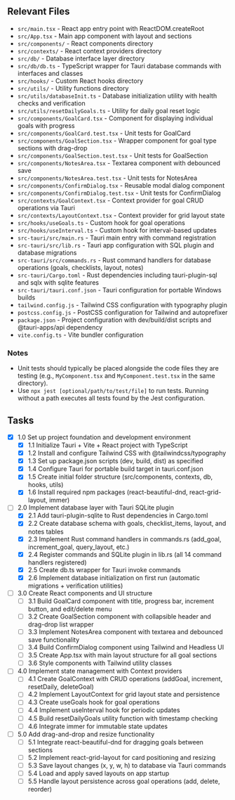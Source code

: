 ## Relevant Files

- `src/main.tsx` - React app entry point with ReactDOM.createRoot
- `src/App.tsx` - Main app component with layout and sections
- `src/components/` - React components directory
- `src/contexts/` - React context providers directory  
- `src/db/` - Database interface layer directory
- `src/db/db.ts` - TypeScript wrapper for Tauri database commands with interfaces and classes
- `src/hooks/` - Custom React hooks directory
- `src/utils/` - Utility functions directory
- `src/utils/databaseInit.ts` - Database initialization utility with health checks and verification
- `src/utils/resetDailyGoals.ts` - Utility for daily goal reset logic
- `src/components/GoalCard.tsx` - Component for displaying individual goals with progress
- `src/components/GoalCard.test.tsx` - Unit tests for GoalCard
- `src/components/GoalSection.tsx` - Wrapper component for goal type sections with drag-drop
- `src/components/GoalSection.test.tsx` - Unit tests for GoalSection  
- `src/components/NotesArea.tsx` - Textarea component with debounced save
- `src/components/NotesArea.test.tsx` - Unit tests for NotesArea
- `src/components/ConfirmDialog.tsx` - Reusable modal dialog component
- `src/components/ConfirmDialog.test.tsx` - Unit tests for ConfirmDialog
- `src/contexts/GoalContext.tsx` - Context provider for goal CRUD operations via Tauri
- `src/contexts/LayoutContext.tsx` - Context provider for grid layout state
- `src/hooks/useGoals.ts` - Custom hook for goal operations
- `src/hooks/useInterval.ts` - Custom hook for interval-based updates
- `src-tauri/src/main.rs` - Tauri main entry with command registration
- `src-tauri/src/lib.rs` - Tauri app configuration with SQL plugin and database migrations
- `src-tauri/src/commands.rs` - Rust command handlers for database operations (goals, checklists, layout, notes)
- `src-tauri/Cargo.toml` - Rust dependencies including tauri-plugin-sql and sqlx with sqlite features
- `src-tauri/tauri.conf.json` - Tauri configuration for portable Windows builds
- `tailwind.config.js` - Tailwind CSS configuration with typography plugin
- `postcss.config.js` - PostCSS configuration for Tailwind and autoprefixer
- `package.json` - Project configuration with dev/build/dist scripts and @tauri-apps/api dependency
- `vite.config.ts` - Vite bundler configuration

### Notes

- Unit tests should typically be placed alongside the code files they are testing (e.g., `MyComponent.tsx` and `MyComponent.test.tsx` in the same directory).
- Use `npx jest [optional/path/to/test/file]` to run tests. Running without a path executes all tests found by the Jest configuration.

## Tasks

- [x] 1.0 Set up project foundation and development environment
  - [x] 1.1 Initialize Tauri + Vite + React project with TypeScript
  - [x] 1.2 Install and configure Tailwind CSS with @tailwindcss/typography
  - [x] 1.3 Set up package.json scripts (dev, build, dist) as specified
  - [x] 1.4 Configure Tauri for portable build target in tauri.conf.json
  - [x] 1.5 Create initial folder structure (src/components, contexts, db, hooks, utils)
  - [x] 1.6 Install required npm packages (react-beautiful-dnd, react-grid-layout, immer)

- [ ] 2.0 Implement database layer with Tauri SQLite plugin
  - [x] 2.1 Add tauri-plugin-sqlite to Rust dependencies in Cargo.toml
  - [x] 2.2 Create database schema with goals, checklist_items, layout, and notes tables
  - [x] 2.3 Implement Rust command handlers in commands.rs (add_goal, increment_goal, query_layout, etc.)
  - [x] 2.4 Register commands and SQLite plugin in lib.rs (all 14 command handlers registered)
  - [x] 2.5 Create db.ts wrapper for Tauri invoke commands
  - [x] 2.6 Implement database initialization on first run (automatic migrations + verification utilities)

- [ ] 3.0 Create React components and UI structure
  - [ ] 3.1 Build GoalCard component with title, progress bar, increment button, and edit/delete menu
  - [ ] 3.2 Create GoalSection component with collapsible header and drag-drop list wrapper
  - [ ] 3.3 Implement NotesArea component with textarea and debounced save functionality
  - [ ] 3.4 Build ConfirmDialog component using Tailwind and Headless UI
  - [ ] 3.5 Create App.tsx with main layout structure for all goal sections
  - [ ] 3.6 Style components with Tailwind utility classes

- [ ] 4.0 Implement state management with Context providers
  - [ ] 4.1 Create GoalContext with CRUD operations (addGoal, increment, resetDaily, deleteGoal)
  - [ ] 4.2 Implement LayoutContext for grid layout state and persistence
  - [ ] 4.3 Create useGoals hook for goal operations
  - [ ] 4.4 Implement useInterval hook for periodic updates
  - [ ] 4.5 Build resetDailyGoals utility function with timestamp checking
  - [ ] 4.6 Integrate immer for immutable state updates

- [ ] 5.0 Add drag-and-drop and resize functionality
  - [ ] 5.1 Integrate react-beautiful-dnd for dragging goals between sections
  - [ ] 5.2 Implement react-grid-layout for card positioning and resizing
  - [ ] 5.3 Save layout changes (x, y, w, h) to database via Tauri commands
  - [ ] 5.4 Load and apply saved layouts on app startup
  - [ ] 5.5 Handle layout persistence across goal operations (add, delete, reorder) 